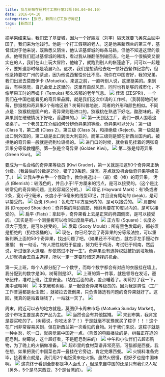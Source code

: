 ```yaml
---
title: 我与树莓在纽村打工旅行第22周(04.04~04.10)
date: 2016-04-10
categories: [旅行, 新西兰打工旅行周记]
tags: [新西兰]    
---
```






摘苹果结束后，我们去了基督城，因为一个好朋友（刘宇）隔天就要飞奥克兰回中国了，我们来为他饯行。他是一个打工假期的老人，这是他呆新西兰的第三年，基督城对于他来说，既熟悉又陌生，他认识基督城的每条马路，但他不知道这里的景点。他带我们逛过基督城的赌场，看过我从赚翻倍到输回去。他是一个很搞笑又很实在的人，我们在山上玩大冒险，他输了，就跑到别人的帐篷底下，问可以一起睡不，要知道那时候是凌晨2点。这次，我们是想请他去吃一顿好西餐作纪念的，但他坚持要吃广州的茶点，因为他说西餐性价比不高。祝你在中国安好，我的兄弟。
我们出发去莫图伊卡 (Motueka)。来这之前，一直听别人说，这里挺美的。来到后，有种感觉，自己会爱上这里的。这里有自然风景，同时也有足够的城市化，不像苹果工时的蒂姆卡 (Temuka) 那么浓郁的老年气息。
![](/event/2016_04_10_p2.jpg)
佳沛 (ZESPRI)，一个我们在中国也能看见的奇异果品牌，就是我们这次申请的工作啦。（我弱弱地问树莓，猕猴桃和奇异果2个有啥区别？树莓科普地说，两者的外形和颜色相似。不同点是：猕猴桃是国产的，奇异果则是进口的。猕猴桃在熟透下好吃，酸甜味的。奇异果则在硬硬情况下好吃，香甜味的。）
![](/event/2016_04_10_p4.jpg)
第一天到达工厂，我们一群人围着这张桌子。一个老员工在介绍如何分辨奇异果的等级。奇异果可以分为：第一级 (Class 1)，第二级 (Class 2)，第三级 (Class 3)，和拒绝级 (Reject)。第一级就是出口到外国的，第二级是出口到澳大利亚的，而第三级则是留在新西兰国内的。被拒绝的奇异果一般就是扔到垃圾桶的。
![](/event/2016_04_10_p5.jpg)
进门口的时候，就会看见挂着的两张奇异果分等级教程图。第一张是金奇异果 (Golden Kiwi)。
![](/event/2016_04_10_p6.jpg)
第二张是绿奇异果 (Green Kiwi)。
![](/event/2016_04_10_p7.jpg)

要成为一名合格的奇异果等级员 (Kiwi Grader)，第一关就是把这50个奇异果正确分级。（我最后的分数是21分，错了29条题，泪流。差点就没机会做奇异果等级员了。）
![](/event/2016_04_10_p8.jpg)
让我左手右手一个慢动作，教你挑选出一（最）级（棒）的奇异果。
污点 (Blemish)：较浅色的，并且小于1平方厘米的污点，是可以接受的。（这个是比较常见的奇异果问题，比较容易区分的。）
![](/event/2016_04_10_p9.jpg)
印记 (Hayward Mark)：有1条或者2条，宽小于2毫米，长度小于15毫米的线型印记，并且没有尾勾的 (beak)，是可以接受的。
![](/event/2016_04_10_p10.jpg)
色斑 (Stain)：色斑在1平方厘米内的，是可以接受的。
![](/event/2016_04_10_p11.jpg)
肩部倾斜 (Dropped Shoulder)：奇异果的两边肩部，倾斜角要在10度以内的，是可以接受的。
![](/event/2016_04_10_p12.jpg)
扁平 (Flats)：拿起手，奇异果看上去是正常的椭圆侧面，是可以接受的。（其实是有一个测量板可以检测过度扁平的。）
![](/event/2016_04_10_p13.jpg)
正方形 (Square)：长度必须大于宽度，是可以接受的。
![](/event/2016_04_10_p14.jpg)
发霉 (Sooty Mould)：所有黑色发霉的，都必须是拒绝的（扔垃圾桶的）。
![](/event/2016_04_10_p15.jpg)
现在，你已经学会了奇异果的分等级法拉，可以重新判断上面的50个奇异果，找出问题了吧。（如果还不不明白，就右手左手慢动作重播）
有一句话，“有人把性格归于星座，努力归于鸡汤，考试归于柯南，然后说，听过很多大道理，却依然过不好一生”。奇异果没有选择权就被扔到垃圾桶，人却就机会去自主选择，所以一定一定要珍惜这选择的机会。

第一天上班，每个人都分配了一个数字，而每个数字都会有对应的衣服挂在墙上。我分配到的数字是36，树莓则是37。
![](/event/2016_04_10_p16.jpg)
上班的第一件事，就是领导在发话，遵守纪律，准时上班，注意安全。（站在后面的我，差点睡着了。树莓打了我一下，集中点精神）
![](/event/2016_04_10_p17.jpg)
本来我和树莓，是一起做奇异果等级员的。因为我是男性（工厂工作普遍都是女生做），就被拉去做倒果，只负责筛选有问题的奇异果就好了。这回，我真的是站着赚钱了，一站就一天了。
![](/event/2016_04_10_p18.jpg)

周末，附近可以去的地方就是，莫图伊卡周末市场 (Motueka Sunday Market)。这个市场主要是卖农产品为主。
![](/event/2016_04_10_p19.jpg)
当然也会有其他摆摊。
![](/event/2016_04_10_p20.jpg)
来到市集，我肯定是要买吃的了。（树莓说，你吃太多了！）于是就毫不犹豫就买了粽子！！！这个在广州非常容易买到，但在新西兰第一次看见的食物。对于我们来说，这粽子就是一种乡愁，吃一口，就感觉离中国近一点。（背景的电脑播放的是，树莓正在追的肥皂剧。树莓说，这个超好看，不是肥皂剧来的）
![](/event/2016_04_10_p21.jpg)
中午和小伙伴们去超市购物，为了晚上的火锅做准备。
![](/event/2016_04_10_p22.jpg)
超市里的食材菜谱非常亮丽，可惜都是西餐。我在想，如果把我们中国菜也弄一叠挂在它旁边，肯定完爆西餐。
![](/event/2016_04_10_p23.jpg)
火锅料准备完毕，接着重点就是，我们用2个电饭煲来吃火锅。虽然火很慢，但好歹也是中国味啊。
![](/event/2016_04_10_p24.jpg)
这次终于看到全部都是华人面孔了，但是来自中国的还是只有我们2人呢（另外，5个是马来西亚，3个是台湾的）。
![](/event/2016_04_10_p25.jpg)